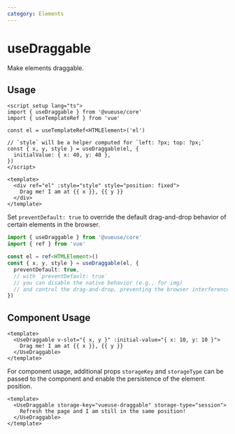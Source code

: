 ```yaml
---
category: Elements
---
```


# useDraggable

Make elements draggable.

## Usage

```vue
<script setup lang="ts">
import { useDraggable } from '@vueuse/core'
import { useTemplateRef } from 'vue'

const el = useTemplateRef<HTMLElement>('el')

// `style` will be a helper computed for `left: ?px; top: ?px;`
const { x, y, style } = useDraggable(el, {
  initialValue: { x: 40, y: 40 },
})
</script>

<template>
  <div ref="el" :style="style" style="position: fixed">
    Drag me! I am at {{ x }}, {{ y }}
  </div>
</template>
```

Set `preventDefault: true` to override the default drag-and-drop behavior of certain elements in the browser.

```ts twoslash
import { useDraggable } from '@vueuse/core'
import { ref } from 'vue'

const el = ref<HTMLElement>()
const { x, y, style } = useDraggable(el, {
  preventDefault: true,
  // with `preventDefault: true`
  // you can disable the native behavior (e.g., for img)
  // and control the drag-and-drop, preventing the browser interference.
})
```

## Component Usage

```vue
<template>
  <UseDraggable v-slot="{ x, y }" :initial-value="{ x: 10, y: 10 }">
    Drag me! I am at {{ x }}, {{ y }}
  </UseDraggable>
</template>
```

For component usage, additional props `storageKey` and `storageType` can be passed to the component and enable the persistence of the element position.

```vue
<template>
  <UseDraggable storage-key="vueuse-draggable" storage-type="session">
    Refresh the page and I am still in the same position!
  </UseDraggable>
</template>
```
